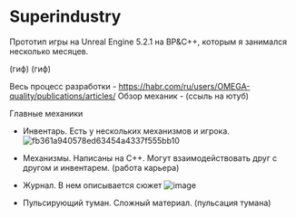 # Superindustry
Прототип игры на Unreal Engine 5.2.1 на BP&C++, которым я занимался несколько месяцев.

(гиф)
(гиф)

Весь процесс разработки - https://habr.com/ru/users/OMEGA-quality/publications/articles/
Обзор механик - (ссыль на ютуб)

Главные механики

- Инвентарь. Есть у нескольких механизмов и игрока.
![fb361a940578ed63454a4337f555bb10](https://github.com/KachesovVadim/Superindustry/assets/142095950/8e4c95b3-bd80-4619-ab73-c985303209ed)

- Механизмы. Написаны на C++. Могут взаимодействовать друг с другом и инвентарем.
(работа карьера)

- Журнал. В нем описывается сюжет
![image](https://github.com/KachesovVadim/Superindustry/assets/142095950/02ff3d78-256b-4c53-bed8-cf0026931e01)

  
- Пульсирующий туман. Сложный материал.
(пульсация тумана)
